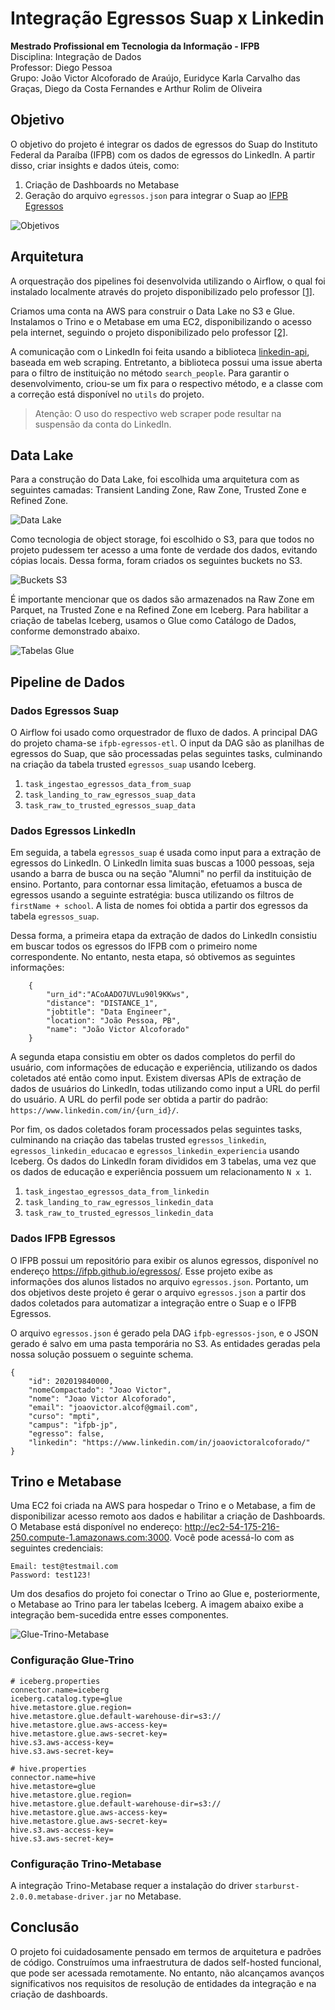 # Integração Egressos Suap x Linkedin
**Mestrado Profissional em Tecnologia da Informação - IFPB**  
Disciplina: Integração de Dados  
Professor: Diego Pessoa  
Grupo: João Victor Alcoforado de Araújo, Euridyce Karla Carvalho das Graças, Diego da Costa Fernandes e Arthur Rolim de Oliveira

## Objetivo

O objetivo do projeto é integrar os dados de egressos do Suap do Instituto Federal da Paraíba (IFPB) com os dados de egressos do LinkedIn. A partir disso, criar insights e dados úteis, como:

1. Criação de Dashboards no Metabase
2. Geração do arquivo `egressos.json` para integrar o Suap ao [IFPB Egressos](https://github.com/ifpb/egressos)

![Objetivos](docs/images/image-2.png)

## Arquitetura

A orquestração dos pipelines foi desenvolvida utilizando o Airflow, o qual foi instalado localmente através do projeto disponibilizado pelo professor [[1]](https://github.com/ifpb/MPTI-INTEGRACAO-DADOS/tree/main/06-airflow-demo).

Criamos uma conta na AWS para construir o Data Lake no S3 e Glue. Instalamos o Trino e o Metabase em uma EC2, disponibilizando o acesso pela internet, seguindo o projeto disponibilizado pelo professor [[2]](https://github.com/diegoep/Local-Data-LakeHouse).

A comunicação com o LinkedIn foi feita usando a biblioteca [linkedin-api](https://github.com/tomquirk/linkedin-api), baseada em web scraping. Entretanto, a biblioteca possui uma issue aberta para o filtro de instituição no método `search_people`. Para garantir o desenvolvimento, criou-se um fix para o respectivo método, e a classe com a correção está disponível no `utils` do projeto.

> Atenção: O uso do respectivo web scraper pode resultar na suspensão da conta do LinkedIn.

## Data Lake

Para a construção do Data Lake, foi escolhida uma arquitetura com as seguintes camadas: Transient Landing Zone, Raw Zone, Trusted Zone e Refined Zone.

![Data Lake](docs/images/image.png)

Como tecnologia de object storage, foi escolhido o S3, para que todos no projeto pudessem ter acesso a uma fonte de verdade dos dados, evitando cópias locais. Dessa forma, foram criados os seguintes buckets no S3.

![Buckets S3](docs/images/image-3.png)

É importante mencionar que os dados são armazenados na Raw Zone em Parquet, na Trusted Zone e na Refined Zone em Iceberg. Para habilitar a criação de tabelas Iceberg, usamos o Glue como Catálogo de Dados, conforme demonstrado abaixo.

![Tabelas Glue](docs/images/image-4.png)

## Pipeline de Dados

### Dados Egressos Suap

O Airflow foi usado como orquestrador de fluxo de dados. A principal DAG do projeto chama-se `ifpb-egressos-etl`.
O input da DAG são as planilhas de egressos do Suap, que são processadas pelas seguintes tasks, culminando na criação da tabela trusted `egressos_suap` usando Iceberg.

1. `task_ingestao_egressos_data_from_suap`
2. `task_landing_to_raw_egressos_suap_data`
3. `task_raw_to_trusted_egressos_suap_data`

### Dados Egressos LinkedIn

Em seguida, a tabela `egressos_suap` é usada como input para a extração de egressos do LinkedIn. O LinkedIn limita suas buscas a 1000 pessoas, seja usando a barra de busca ou na seção "Alumni" no perfil da instituição de ensino. Portanto, para contornar essa limitação, efetuamos a busca de egressos usando a seguinte estratégia: busca utilizando os filtros de `firstName + school`. A lista de nomes foi obtida a partir dos egressos da tabela `egressos_suap`.

Dessa forma, a primeira etapa da extração de dados do LinkedIn consistiu em buscar todos os egressos do IFPB com o primeiro nome correspondente. No entanto, nesta etapa, só obtivemos as seguintes informações:

```
    {
        "urn_id":"ACoAADO7UVLu90l9KKws",
        "distance": "DISTANCE_1",
        "jobtitle":	"Data Engineer",
        "location":	"João Pessoa, PB",
        "name": "João Victor Alcoforado"
    }
```

A segunda etapa consistiu em obter os dados completos do perfil do usuário, com informações de educação e experiência, utilizando os dados coletados até então como input. Existem diversas APIs de extração de dados de usuários do LinkedIn, todas utilizando como input a URL do perfil do usuário. A URL do perfil pode ser obtida a partir do padrão: `https://www.linkedin.com/in/{urn_id}/`.

Por fim, os dados coletados foram processados pelas seguintes tasks, culminando na criação das tabelas trusted `egressos_linkedin`, `egressos_linkedin_educacao` e `egressos_linkedin_experiencia` usando Iceberg. Os dados do LinkedIn foram divididos em 3 tabelas, uma vez que os dados de educação e experiência possuem um relacionamento `N x 1`.

1. `task_ingestao_egressos_data_from_linkedin`
2. `task_landing_to_raw_egressos_linkedin_data`
3. `task_raw_to_trusted_egressos_linkedin_data`

### Dados IFPB Egressos

O IFPB possui um repositório para exibir os alunos egressos, disponível no endereço https://ifpb.github.io/egressos/. Esse projeto exibe as informações dos alunos listados no arquivo `egressos.json`. Portanto, um dos objetivos deste projeto é gerar o arquivo `egressos.json` a partir dos dados coletados para automatizar a integração entre o Suap e o IFPB Egressos.

O arquivo `egressos.json` é gerado pela DAG `ifpb-egressos-json`, e o JSON gerado é salvo em uma pasta temporária no S3. As entidades geradas pela nossa solução possuem o seguinte schema.
```
{
    "id": 202019840000,
    "nomeCompactado": "Joao Victor",
    "nome": "Joao Victor Alcoforado",
    "email": "joaovictor.alcof@gmail.com",
    "curso": "mpti",
    "campus": "ifpb-jp",
    "egresso": false,
    "linkedin": "https://www.linkedin.com/in/joaovictoralcoforado/"
}
```



## Trino e Metabase

Uma EC2 foi criada na AWS para hospedar o Trino e o Metabase, a fim de disponibilizar acesso remoto aos dados e habilitar a criação de Dashboards. O Metabase está disponível no endereço: http://ec2-54-175-216-250.compute-1.amazonaws.com:3000. Você pode acessá-lo com as seguintes credenciais:

```
Email: test@testmail.com  
Password: test123!
```

Um dos desafios do projeto foi conectar o Trino ao Glue e, posteriormente, o Metabase ao Trino para ler tabelas Iceberg. A imagem abaixo exibe a integração bem-sucedida entre esses componentes.

![Glue-Trino-Metabase](docs/images/image-1.png)

### Configuração Glue-Trino

```
# iceberg.properties
connector.name=iceberg
iceberg.catalog.type=glue
hive.metastore.glue.region=
hive.metastore.glue.default-warehouse-dir=s3://
hive.metastore.glue.aws-access-key=
hive.metastore.glue.aws-secret-key=
hive.s3.aws-access-key=
hive.s3.aws-secret-key=
```
```
# hive.properties
connector.name=hive
hive.metastore=glue
hive.metastore.glue.region=
hive.metastore.glue.default-warehouse-dir=s3://
hive.metastore.glue.aws-access-key=
hive.metastore.glue.aws-secret-key=
hive.s3.aws-access-key=
hive.s3.aws-secret-key=
```

### Configuração Trino-Metabase

A integração Trino-Metabase requer a instalação do driver `starburst-2.0.0.metabase-driver.jar` no Metabase.

## Conclusão

O projeto foi cuidadosamente pensado em termos de arquitetura e padrões de código. Construímos uma infraestrutura de dados self-hosted funcional, que pode ser acessada remotamente. No entanto, não alcançamos avanços significativos nos requisitos de resolução de entidades da integração e na criação de dashboards.



